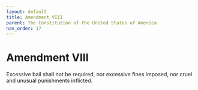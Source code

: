 ```yaml
---
layout: default
title: Amendment VIII
parent: The Constitution of the United States of America
nav_order: 17
---
```


# Amendment VIII

Excessive bail shall not be required, nor excessive fines imposed, nor cruel and unusual punishments inflicted.